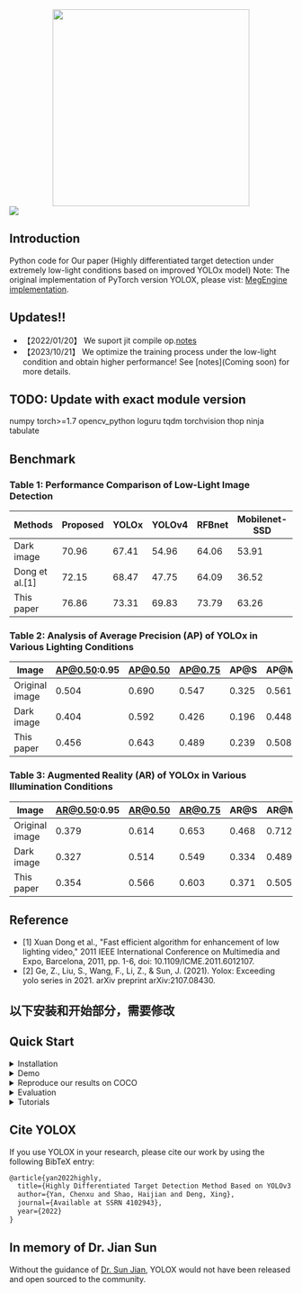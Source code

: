 <div align="center"><img src="assets/logo.png" width="350"></div>
<img src="assets/demo.png" >

## Introduction
Python code for Our paper (Highly differentiated target detection under extremely low-light conditions based on improved YOLOx model)
Note: The original implementation of PyTorch version YOLOX, please vist: [MegEngine implementation](https://github.com/MegEngine/YOLOX).

## Updates!!
* 【2022/01/20】 We suport jit compile op.[notes]([docs/updates_note.md](https://assets.researchsquare.com/files/rs-1212268/v1_covered.pdf?c=1642711187))
* 【2023/10/21】 We optimize the training process under the low-light condition and obtain higher performance! See [notes](Coming soon) for more details.

## TODO: Update with exact module version
numpy
torch>=1.7
opencv_python
loguru
tqdm
torchvision
thop
ninja
tabulate

## Benchmark
### Table 1: Performance Comparison of Low-Light Image Detection

| Methods          | Proposed | YOLOx | YOLOv4 | RFBnet | Mobilenet-SSD | Faster-RCNN | M2det   |
|------------------|----------|-------|--------|--------|---------------|-------------|---------|
| Dark image       | 70.96    | 67.41 | 54.96  | 64.06  | 53.91         | 65.19       | 65.09   |
| Dong et al.[1]   | 72.15 | 68.47 | 47.75  | 64.09  | 36.52         | 62.71       | 62.20   |
| This paper       | 76.86    | 73.31 | 69.83  | 73.79  | 63.26         | 62.75       | 72.32   |

### Table 2: Analysis of Average Precision (AP) of YOLOx in Various Lighting Conditions

| Image            | AP@0.50:0.95 | AP@0.50 | AP@0.75 | AP@S   | AP@M   | AP@L   |
|------------------|--------------|---------|---------|--------|--------|--------|
| Original image   | 0.504        | 0.690   | 0.547   | 0.325  | 0.561  | 0.669  |
| Dark image       | 0.404        | 0.592   | 0.426   | 0.196  | 0.448  | 0.597  |
| This paper       | 0.456        | 0.643   | 0.489   | 0.239  | 0.508  | 0.650  |

### Table 3: Augmented Reality (AR) of YOLOx in Various Illumination Conditions

| Image            | AR@0.50:0.95 | AR@0.50 | AR@0.75 | AR@S   | AR@M   | AR@L   |
|------------------|--------------|---------|---------|--------|--------|--------|
| Original image   | 0.379        | 0.614   | 0.653   | 0.468  | 0.712  | 0.825  |
| Dark image       | 0.327        | 0.514   | 0.549   | 0.334  | 0.489  | 0.687  |
| This paper       | 0.354        | 0.566   | 0.603   | 0.371  | 0.505  | 0.669  |

## Reference
* [1] Xuan Dong et al., "Fast efficient algorithm for enhancement of low lighting video," 2011 IEEE International Conference on Multimedia and Expo, Barcelona, 2011, pp. 1-6, doi: 10.1109/ICME.2011.6012107.
* [2] Ge, Z., Liu, S., Wang, F., Li, Z., & Sun, J. (2021). Yolox: Exceeding yolo series in 2021. arXiv preprint arXiv:2107.08430.

## 以下安装和开始部分，需要修改

## Quick Start

<details>
<summary>Installation</summary>

Step1. Install YOLOX from source.
```shell
git clone git@github.com:Megvii-BaseDetection/YOLOX.git
cd YOLOX
pip3 install -v -e .  # or  python3 setup.py develop
```

</details>

<details>
<summary>Demo</summary>

Step1. Download a pretrained model from the benchmark table.

Step2. Use either -n or -f to specify your detector's config. For example:

```shell
python tools/demo.py image -n yolox-s -c /path/to/your/yolox_s.pth --path assets/dog.jpg --conf 0.25 --nms 0.45 --tsize 640 --save_result --device [cpu/gpu]
```
or
```shell
python tools/demo.py image -f exps/default/yolox_s.py -c /path/to/your/yolox_s.pth --path assets/dog.jpg --conf 0.25 --nms 0.45 --tsize 640 --save_result --device [cpu/gpu]
```
Demo for video:
```shell
python tools/demo.py video -n yolox-s -c /path/to/your/yolox_s.pth --path /path/to/your/video --conf 0.25 --nms 0.45 --tsize 640 --save_result --device [cpu/gpu]
```


</details>

<details>
<summary>Reproduce our results on COCO</summary>

Step1. Prepare COCO dataset
```shell
cd <YOLOX_HOME>
ln -s /path/to/your/COCO ./datasets/COCO
```

Step2. Reproduce our results on COCO by specifying -n:

```shell
python -m yolox.tools.train -n yolox-s -d 8 -b 64 --fp16 -o [--cache]
                               yolox-m
                               yolox-l
                               yolox-x
```
* -d: number of gpu devices
* -b: total batch size, the recommended number for -b is num-gpu * 8
* --fp16: mixed precision training
* --cache: caching imgs into RAM to accelarate training, which need large system RAM. 

  

When using -f, the above commands are equivalent to:
```shell
python -m yolox.tools.train -f exps/default/yolox_s.py -d 8 -b 64 --fp16 -o [--cache]
                               exps/default/yolox_m.py
                               exps/default/yolox_l.py
                               exps/default/yolox_x.py
```

**Multi Machine Training**

We also support multi-nodes training. Just add the following args:
* --num\_machines: num of your total training nodes
* --machine\_rank: specify the rank of each node

Suppose you want to train YOLOX on 2 machines, and your master machines's IP is 123.123.123.123, use port 12312 and TCP.  
On master machine, run
```shell
python tools/train.py -n yolox-s -b 128 --dist-url tcp://123.123.123.123:12312 --num_machines 2 --machine_rank 0
```
On the second machine, run
```shell
python tools/train.py -n yolox-s -b 128 --dist-url tcp://123.123.123.123:12312 --num_machines 2 --machine_rank 1
```

**Logging to Weights & Biases**

To log metrics, predictions and model checkpoints to [W&B](https://docs.wandb.ai/guides/integrations/other/yolox) use the command line argument `--logger wandb` and use the prefix "wandb-" to specify arguments for initializing the wandb run.

```shell
python tools/train.py -n yolox-s -d 8 -b 64 --fp16 -o [--cache] --logger wandb wandb-project <project name>
                         yolox-m
                         yolox-l
                         yolox-x
```

An example wandb dashboard is available [here](https://wandb.ai/manan-goel/yolox-nano/runs/3pzfeom0)

**Others**  
See more information with the following command:
```shell
python -m yolox.tools.train --help
```

</details>


<details>
<summary>Evaluation</summary>

We support batch testing for fast evaluation:

```shell
python -m yolox.tools.eval -n  yolox-s -c yolox_s.pth -b 64 -d 8 --conf 0.001 [--fp16] [--fuse]
                               yolox-m
                               yolox-l
                               yolox-x
```
* --fuse: fuse conv and bn
* -d: number of GPUs used for evaluation. DEFAULT: All GPUs available will be used.
* -b: total batch size across on all GPUs

To reproduce speed test, we use the following command:
```shell
python -m yolox.tools.eval -n  yolox-s -c yolox_s.pth -b 1 -d 1 --conf 0.001 --fp16 --fuse
                               yolox-m
                               yolox-l
                               yolox-x
```

</details>
<details>
<summary>Tutorials</summary>

*  [Training on custom data](docs/train_custom_data.md)
*  [Manipulating training image size](docs/manipulate_training_image_size.md)
*  [Freezing model](docs/freeze_module.md)

</details>

## Cite YOLOX
If you use YOLOX in your research, please cite our work by using the following BibTeX entry:

```latex
@article{yan2022highly,
  title={Highly Differentiated Target Detection Method Based on YOLOv3 Model Under Extremely Low Light Conditions},
  author={Yan, Chenxu and Shao, Haijian and Deng, Xing},
  journal={Available at SSRN 4102943},
  year={2022}
}
```
## In memory of Dr. Jian Sun
Without the guidance of [Dr. Sun Jian](http://www.jiansun.org/), YOLOX would not have been released and open sourced to the community.

